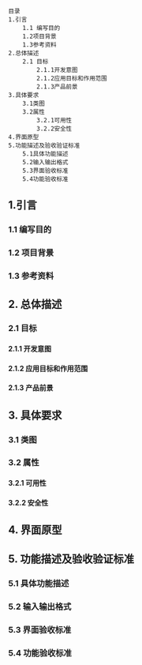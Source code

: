 
```
目录
1.引言
	1.1	编写目的
	1.2项目背景
	1.3参考资料
2.总体描述
	2.1 目标
		2.1.1开发意图
		2.1.2应用目标和作用范围
		2.1.3产品前景
3.具体要求
	3.1类图
	3.2属性
		3.2.1可用性
		3.2.2安全性
4.界面原型
5.功能描述及验收验证标准
	5.1具体功能描述
	5.2输入输出格式
	5.3界面验收标准
	5.4功能验收标准
```

## 1.引言

### 1.1 编写目的

### 1.2 项目背景

### 1.3 参考资料


## 2. 总体描述

### 2.1 目标

#### 2.1.1 开发意图

#### 2.1.2 应用目标和作用范围

#### 2.1.3 产品前景

## 3. 具体要求

###	3.1 类图

### 3.2 属性

#### 3.2.1 可用性

#### 3.2.2 安全性

## 4. 界面原型

## 5. 功能描述及验收验证标准

### 5.1 具体功能描述

### 5.2 输入输出格式

### 5.3 界面验收标准

### 5.4 功能验收标准

